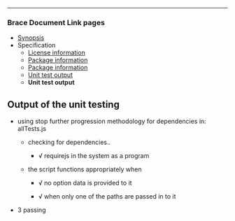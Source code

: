 
---
### Brace Document Link pages
* [Synopsis](https://github.com/restarian/brace_document_link/blob/master/docs/synopsis.md)
* Specification
  * [License information](https://github.com/restarian/brace_document_link/blob/master/docs/specification/license_information.md)
  * [Package information](https://github.com/restarian/brace_document_link/blob/master/docs/specification/package_information.md)
  * [Package information](https://github.com/restarian/brace_document_link/blob/master/docs/specification/package_information.md)
  * [Unit test output](https://github.com/restarian/brace_document_link/blob/master/docs/specification/unit_test_output.md)
  * **Unit test output**
## Output of the unit testing

  * using stop further progression methodology for dependencies in: allTests.js

    * checking for dependencies..

      * √ requirejs in the system as a program

    * the script functions appropriately when

      * √ no option data is provided to it

      * √ when only one of the paths are passed in to it


  * 3 passing

